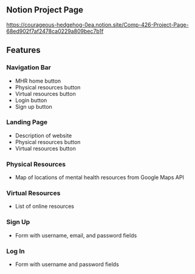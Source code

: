 ## Notion Project Page
https://courageous-hedgehog-0ea.notion.site/Comp-426-Project-Page-68ed902f7af2478ca0229a809bec7b1f 

## Features

### Navigation Bar
- MHR home button
- Physical resources button
- Virtual resources button
- Login button
- Sign up button

### Landing Page
- Description of website
- Physical resources button
- Virtual resources button

### Physical Resources
- Map of locations of mental health resources from Google Maps API

### Virtual Resources
- List of online resources

### Sign Up
- Form with username, email, and password fields

### Log In
- Form with username and password fields
